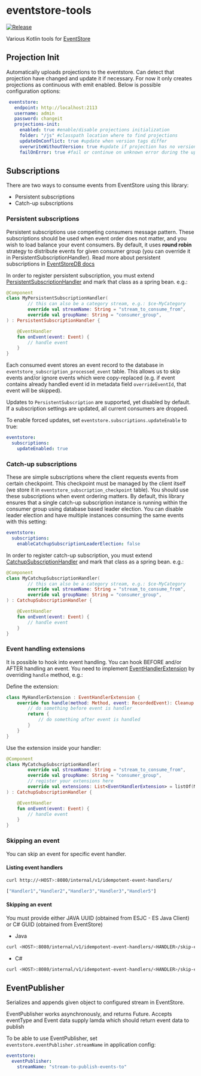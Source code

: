 # eventstore-tools

[![Release](https://jitpack.io/v/inventi/eventstore-tools.svg)](https://jitpack.io/#inventi/eventstore-tools)

Various Kotlin tools for [EventStore](https://eventstore.org/)

## Projection Init

Automatically uploads projections to the eventstore. Can detect that projection have changed and update it if necessary.
For now it only creates projections as continuous with emit enabled. Below is possible configuration options:

```yaml
 eventstore:
   endpoint: http://localhost:2113
   username: admin
   password: changeit
   projections-init:
     enabled: true #enable/disable projections initialization
     folder: "/js" #classpath location where to find projections
     updateOnConflict: true #update when version tags differ
     overwriteWithoutVersion: true #update if projection has no version tag
     failOnError: true #fail or continue on unknown error during the update process
```

## Subscriptions

There are two ways to consume events from EventStore using this library:

- Persistent subscriptions
- Catch-up subscriptions

### Persistent subscriptions

Persistent subscriptions use competing consumers message pattern. These subscriptions should be used when event order
does not matter, and you wish to load balance your event consumers. By default, it uses **round robin** strategy to
distribute events for given consumer group (you can override it in PersistentSubscriptionHandler). Read more about persistent subscriptions
in [EventStoreDB docs](https://developers.eventstore.com/server/v21.10/persistent-subscriptions/)

In order to register persistent subscription, you must
extend [PersistentSubscriptionHandler](src/main/kotlin/io/inventi/eventstore/eventhandler/PersistentSubscriptionHandler.kt)
and mark that class as a spring bean. e.g.:

```kotlin
@Component
class MyPersistentSubscriptionHandler(
        // this can also be a category stream, e.g.: $ce-MyCategory
        override val streamName: String = "stream_to_consume_from",
        override val groupName: String = "consumer_group",
) : PersistentSubscriptionHandler {

    @EventHandler
    fun onEvent(event: Event) {
        // handle event
    }
}
```

Each consumed event stores an event record to the database in `eventstore_subscription_processed_event` table. This
allows us to skip events and/or ignore events which were copy-replaced (e.g. if event contains already handled event id
in metadata field `overrideEventId`, that event will be skipped).

Updates to `PersistentSubscription` are supported, yet disabled by default. If a subscription settings are updated, all
current consumers are dropped.

To enable forced updates, set `eventstore.subscriptions.updateEnable` to true:

```yaml
eventstore:
  subscriptions:
    updateEnabled: true
```

### Catch-up subscriptions

These are simple subscriptions where the client requests events from certain checkpoint. This checkpoint must be managed
by the client itself (we store it in `eventstore_subscription_checkpoint` table). You should use these subscriptions
when event ordering matters. By default, this library ensures that a single catch-up subscription instance is running
within the consumer group using database based leader election. You can disable leader election and have multiple
instances consuming the same events with this setting:

```yaml
eventstore:
  subscriptions:
    enableCatchupSubscriptionLeaderElection: false
```

In order to register catch-up subscription, you must
extend [CatchupSubscriptionHandler](src/main/kotlin/io/inventi/eventstore/eventhandler/CatchupSubscriptionHandler.kt)
and mark that class as a spring bean. e.g.:

```kotlin
@Component
class MyCatchupSubscriptionHandler(
        // this can also be a category stream, e.g.: $ce-MyCategory
        override val streamName: String = "stream_to_consume_from",
        override val groupName: String = "consumer_group",
) : CatchupSubscriptionHandler {

    @EventHandler
    fun onEvent(event: Event) {
        // handle event
    }
}
```

### Event handling extensions

It is possible to hook into event handling. You can hook BEFORE and/or AFTER handling an event. You need to
implement [EventHandlerExtension](src/main/kotlin/io/inventi/eventstore/eventhandler/EventHandlerExtension.kt) by overriding `handle` method, e.g.:

Define the extension:
```kotlin
class MyHandlerExtension : EventHandlerExtension {
    override fun handle(method: Method, event: RecordedEvent): Cleanup {
        // do something before event is handler
        return {
            // do something after event is handled
        }
    }
}
```

Use the extension inside your handler:
```kotlin
@Component
class MyCatchupSubscriptionHandler(
        override val streamName: String = "stream_to_consume_from",
        override val groupName: String = "consumer_group",
        // register your extensions here
        override val extensions: List<EventHandlerExtension> = listOf(MyHandlerExtension())
) : CatchupSubscriptionHandler {

    @EventHandler
    fun onEvent(event: Event) {
        // handle event
    }
}
```

### Skipping an event

You can skip an event for specific event handler.

#### Listing event handlers

```bash
curl http://<HOST>:8080/internal/v1/idempotent-event-handlers/

["Handler1","Handler2","Handler3","Handler3","Handler5"]
```

#### Skipping an event

You must provide either JAVA UUID (obtained from ESJC - ES Java Client) or C# GUID (obtained from EventStore)

- Java

```bash
curl <HOST>:8080/internal/v1/idempotent-event-handlers/<HANDLER>/skip-event -XPOST -d '{"javaEventId": "<EVENT_ID>", "eventType": "<EVENT_TYPE>"}' -H content-type:application/json
```

- C#

```bash
curl <HOST>:8080/internal/v1/idempotent-event-handlers/<HANDLER>/skip-event -XPOST -d '{"csharpEventId": "<EVENT_ID>", "eventType": "<EVENT_TYPE>"}' -H content-type:application/json
```

## EventPublisher

Serializes and appends given object to configured stream in EventStore.

EventPublisher works asynchronously, and returns Future. Accepts eventType and Event data supply lamda which should
return event data to publish

To be able to use EventPublisher, set `eventstore.eventPublisher.streamName` in application config:

```yaml
eventstore:
  eventPublisher:
    streamName: "stream-to-publish-events-to"
```
 